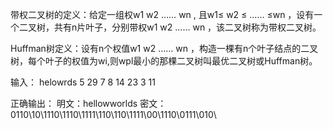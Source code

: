 带权二叉树的定义：给定一组权w1 w2 …… wn , 且w1≤ w2 ≤ …… ≤wn ，设有一个二叉树，共有n片叶子，分别带权w1 w2 …… wn ，该二叉树称为带权二叉树。

Huffman树定义：设有n个权值w1 w2 …… wn ，构造一棵有n个叶子结点的二叉树，每个叶子的权值为wi,则wpl最小的那棵二叉树叫最优二叉树或Huffman树。

输入：
helowrds
5 29 7 8 14 23 3 11

正确输出：
明文：hellowworlds
密文：0110\10\1110\1110\1111\110\110\1111\00\1110\0111\010\